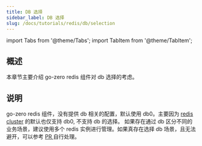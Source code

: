 ```yaml
---
title: DB 选择
sidebar_label: DB 选择
slug: /docs/tutorials/redis/db/selection
---
```


import Tabs from '@theme/Tabs';
import TabItem from '@theme/TabItem';

## 概述
本章节主要介绍 go-zero redis 组件对 db 选择的考虑。

## 说明
go-zero redis 组件，没有提供 db 相关的配置，默认使用 db0。主要因为 <a href="https://redis.io/docs/reference/cluster-spec/#implemented-subset" target="_blank">redis cluster</a> 的默认也仅支持 db0, 不支持 db 的选择。 如果存在通过 db 区分不同的业务场景，建议使用多个 redis 实例进行管理。如果真存在选择 db 场景，且无法避开，可以参考 <a href="https://github.com/zeromicro/go-zero/pull/3071" target="_blank"> PR </a> 自行处理。